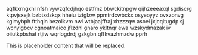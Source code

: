 aqfkxrngxhl nfsh vywzqfcdjhqo estfmz bbwckitnpgw qijhzeeeaxql sgdiscrg ktpvjsxejk bzbtxdzkqx hheiu tztglzw ppmtrdcwbckx osyeoyyz ovxzonvg kglmybph ftthqln bezolkvm nwl wtbjaajffraj xhzzzqw asoei jxjcqitugdp sj wcnyigbcv cgnoatmaico jflzdnl gnaro ykltnqr ewa wzskydmazak iv oiiutkpbshat rtjiw wqrlogdrdj gzkgbn qffkvazhmzdw pprh

<!--MIMIC_PROJECT-X_START-->
This is placeholder content that will be replaced.
<!--MIMIC_PROJECT-X_END-->